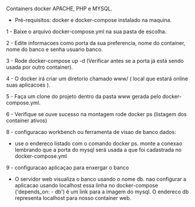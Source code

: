 Containers docker APACHE, PHP e MYSQL. 
 - Pré-requisitos: docker e docker-compose instalado na maquina. 
  
1 - Baixe o arquivo docker-compose.yml na sua pasta de escolha.

2 - Edite informacoes como porta da sua preferencia, nome do container, nome do banco e senha usuario banco.  

3 - Rode docker-compose up -d (Verificar antes se a porta já está sendo usada por outro container).

4 - O docker irá criar um diretorio chamado www/ ( local que estará online suas aplicacoes ). 

5 - Faça um clone do projeto dentro da pasta www gerada pelo docker-compose.yml.  

6 - Verifique se ouve sucesso na montagem rode  docker ps (listagem dos container ativos)

8 - configuracao workbench ou ferramenta de visao de banco dados: 

   - use o endereco listado com o comando docker ps. 
     monte a conexao lembrando que a porta do mysql será usada a que foi cadastrada no docker-compose.yml 


9 - configuracao aplicaçao para enxergar o banco

  -  O servidor web visualiza o banco usando o nome db. nao configurar a aplicacao usando localhost
     essa linha no docker-compose ('depends_on: - db') é um link para a imagem do mysql.
     O endereco db representa localhost para nosso container web.    
 
      
   
 
